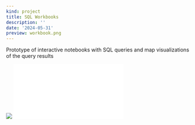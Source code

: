 ```yaml
---
kind: project
title: SQL Workbooks
description: ''
date: '2024-05-31'
preview: workbook.png
---
```


Prototype of interactive notebooks with SQL queries and map visualizations of the query results

<img src=workbook.png>

<embed src="workbook-us-hospitals5.mp4" />
